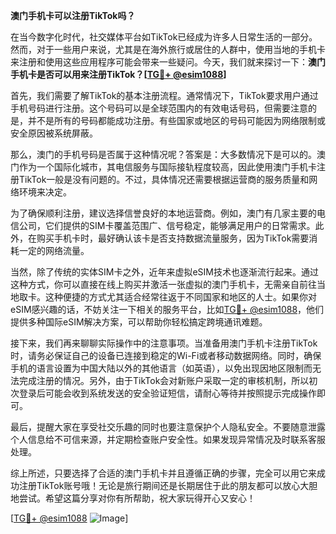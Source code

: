 **澳门手机卡可以注册TikTok吗？**

在当今数字化时代，社交媒体平台如TikTok已经成为许多人日常生活的一部分。然而，对于一些用户来说，尤其是在海外旅行或居住的人群中，使用当地的手机卡来注册和使用这些应用程序可能会带来一些疑问。今天，我们就来探讨一下：**澳门手机卡是否可以用来注册TikTok？[[TG💪+ @esim1088](https://t.me/s/esim1088)]**

首先，我们需要了解TikTok的基本注册流程。通常情况下，TikTok要求用户通过手机号码进行注册。这个号码可以是全球范围内的有效电话号码，但需要注意的是，并不是所有的号码都能成功注册。有些国家或地区的号码可能因为网络限制或安全原因被系统屏蔽。

那么，澳门的手机号码是否属于这种情况呢？答案是：大多数情况下是可以的。澳门作为一个国际化城市，其电信服务与国际接轨程度较高，因此使用澳门手机卡注册TikTok一般是没有问题的。不过，具体情况还需要根据运营商的服务质量和网络环境来决定。

为了确保顺利注册，建议选择信誉良好的本地运营商。例如，澳门有几家主要的电信公司，它们提供的SIM卡覆盖范围广、信号稳定，能够满足用户的日常需求。此外，在购买手机卡时，最好确认该卡是否支持数据流量服务，因为TikTok需要消耗一定的网络流量。

当然，除了传统的实体SIM卡之外，近年来虚拟eSIM技术也逐渐流行起来。通过这种方式，你可以直接在线上购买并激活一张虚拟的澳门手机卡，无需亲自前往当地取卡。这种便捷的方式尤其适合经常往返于不同国家和地区的人士。如果你对eSIM感兴趣的话，不妨关注一下相关的服务平台，比如[TG💪+ @esim1088](https://t.me/s/esim1088)，他们提供多种国际eSIM解决方案，可以帮助你轻松搞定跨境通讯难题。

接下来，我们再来聊聊实际操作中的注意事项。当准备用澳门手机卡注册TikTok时，请务必保证自己的设备已连接到稳定的Wi-Fi或者移动数据网络。同时，确保手机的语言设置为中国大陆以外的其他语言（如英语），以免出现因地区限制而无法完成注册的情况。另外，由于TikTok会对新账户采取一定的审核机制，所以初次登录后可能会收到系统发送的安全验证短信，请耐心等待并按照提示完成操作即可。

最后，提醒大家在享受社交乐趣的同时也要注意保护个人隐私安全。不要随意泄露个人信息给不可信来源，并定期检查账户安全性。如果发现异常情况及时联系客服处理。

综上所述，只要选择了合适的澳门手机卡并且遵循正确的步骤，完全可以用它来成功注册TikTok账号哦！无论是旅行期间还是长期居住于此的朋友都可以放心大胆地尝试。希望这篇分享对你有所帮助，祝大家玩得开心又安心！

[[TG💪+ @esim1088](https://t.me/s/esim1088) ![Image](https://i.postimg.cc/4NQfJmqS/Snipaste-2025-05-13-00-14-12.png)]